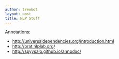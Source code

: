 ```yaml
---
author: trewbot
layout: post
title: NLP Stuff
---
```



Annotations:
 - <http://universaldependencies.org/introduction.html>
 - <http://brat.nlplab.org/>
 - <http://spyysalo.github.io/annodoc/>
